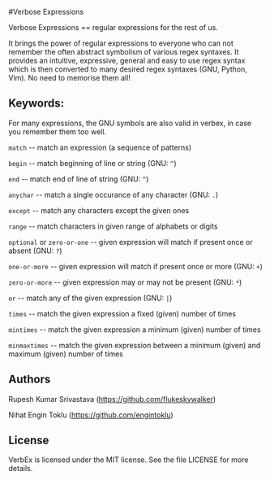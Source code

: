 #Verbose Expressions

Verbose Expressions == regular expressions for the rest of us.

It brings the power of regular expressions to everyone who can not remember the often abstract symbolism of various regex syntaxes. It provides an intuitive, expressive, general and easy to use regex syntax which is then converted to many desired regex syntaxes (GNU, Python, Vim). No need to memorise them all!

## Keywords:
For many expressions, the GNU symbols are also valid in verbex, in case you remember them too well.

`match` -- match an expression (a sequence of patterns)

`begin` -- match beginning of line or string (GNU: `^`)

`end` -- match end of line of string (GNU: `^`)

`anychar` -- match a single occurance of any character (GNU: `.`)

`except` -- match any characters except the given ones

`range` -- match characters in given range of alphabets or digits

`optional` or `zero-or-one`  -- given expression will match if present once or absent  (GNU: `?`)

`one-or-more` -- given expression will match if present once or more (GNU: `+`)

`zero-or-more` -- given expression may or may not be present (GNU: `*`)

`or` -- match any of the given expression (GNU: `|`)

`times` -- match the given expression a fixed (given) number of times
 
`mintimes` -- match the given expression a minimum (given) number of times

`minmaxtimes` -- match the given expression between a minimum (given) and
maximum (given) number of times

## Authors

Rupesh Kumar Srivastava (https://github.com/flukeskywalker)

Nihat Engin Toklu (https://github.com/engintoklu)

## License

VerbEx is licensed under the MIT license. 
See the file LICENSE for more details.
